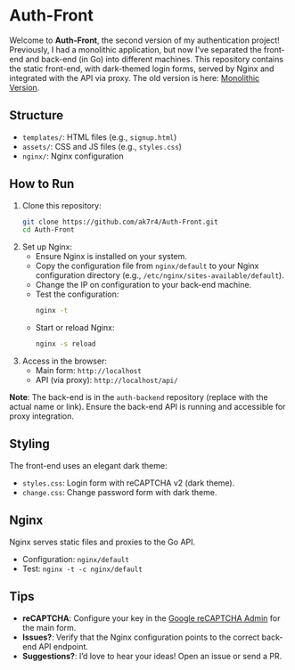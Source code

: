 # Auth-Front

Welcome to **Auth-Front**, the second version of my authentication project! Previously, I had a monolithic application, but now I've separated the front-end and back-end (in Go) into different machines. This repository contains the static front-end, with dark-themed login forms, served by Nginx and integrated with the API via proxy. The old version is here: [Monolithic Version](https://github.com/ak7r4/auth-project).

## Structure
- `templates/`: HTML files (e.g., `signup.html`)
- `assets/`: CSS and JS files (e.g., `styles.css`)
- `nginx/`: Nginx configuration

## How to Run
1. Clone this repository:
   ```bash
   git clone https://github.com/ak7r4/Auth-Front.git
   cd Auth-Front
   ```
2. Set up Nginx:
   - Ensure Nginx is installed on your system.
   - Copy the configuration file from `nginx/default` to your Nginx configuration directory (e.g., `/etc/nginx/sites-available/default`).
   - Change the IP on configuration to your back-end machine.
   - Test the configuration:
     ```bash
     nginx -t
     ```
   - Start or reload Nginx:
     ```bash
     nginx -s reload
     ```
3. Access in the browser:
   - Main form: `http://localhost`
   - API (via proxy): `http://localhost/api/`

**Note**: The back-end is in the `auth-backend` repository (replace with the actual name or link). Ensure the back-end API is running and accessible for proxy integration.

## Styling
The front-end uses an elegant dark theme:
- `styles.css`: Login form with reCAPTCHA v2 (dark theme).
- `change.css`: Change password form with dark theme.

## Nginx
Nginx serves static files and proxies to the Go API.
- Configuration: `nginx/default`
- Test: `nginx -t -c nginx/default`

## Tips
- **reCAPTCHA**: Configure your key in the [Google reCAPTCHA Admin](https://www.google.com/recaptcha/admin) for the main form.
- **Issues?**: Verify that the Nginx configuration points to the correct back-end API endpoint.
- **Suggestions?**: I’d love to hear your ideas! Open an issue or send a PR.
